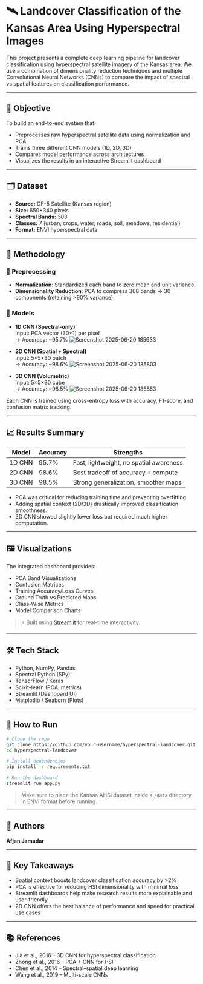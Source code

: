 # 🛰️ Landcover Classification of the Kansas Area Using Hyperspectral Images  


This project presents a complete deep learning pipeline for landcover classification using hyperspectral satellite imagery of the Kansas area. We use a combination of dimensionality reduction techniques and multiple Convolutional Neural Networks (CNNs) to compare the impact of spectral vs spatial features on classification performance.

---

## 📌 Objective

To build an end-to-end system that:
- Preprocesses raw hyperspectral satellite data using normalization and PCA
- Trains three different CNN models (1D, 2D, 3D)
- Compares model performance across architectures
- Visualizes the results in an interactive Streamlit dashboard

---

## 🗂️ Dataset

- **Source:** GF-5 Satellite (Kansas region)
- **Size:** 650×340 pixels  
- **Spectral Bands:** 308  
- **Classes:** 7 (urban, crops, water, roads, soil, meadows, residential)  
- **Format:** ENVI hyperspectral data  

---

## 🧠 Methodology

### 🔹 Preprocessing
- **Normalization**: Standardized each band to zero mean and unit variance.
- **Dimensionality Reduction**: PCA to compress 308 bands → 30 components (retaining >90% variance).

### 🔹 Models

- **1D CNN (Spectral-only)**  
  Input: PCA vector (30×1) per pixel  
  → Accuracy: ~95.7%
  ![Screenshot 2025-06-20 185633](https://github.com/user-attachments/assets/a8f4e8fa-5ddb-4b2c-ad3f-448fc0b89ba2)


- **2D CNN (Spatial + Spectral)**  
  Input: 5×5×30 patch  
  → Accuracy: ~98.6%
  ![Screenshot 2025-06-20 185803](https://github.com/user-attachments/assets/4db0dece-c4a1-4642-994b-0aed60010e6c)


- **3D CNN (Volumetric)**  
  Input: 5×5×30 cube  
  → Accuracy: ~98.5%
  ![Screenshot 2025-06-20 185853](https://github.com/user-attachments/assets/efb6eb77-04aa-44c6-841c-30be23319ce1)


Each CNN is trained using cross-entropy loss with accuracy, F1-score, and confusion matrix tracking.

---

## 📈 Results Summary

| Model  | Accuracy | Strengths |
|--------|----------|-----------|
| 1D CNN | 95.7%    | Fast, lightweight, no spatial awareness |
| 2D CNN | 98.6%    | Best tradeoff of accuracy + compute |
| 3D CNN | 98.5%    | Strong generalization, smoother maps |

- PCA was critical for reducing training time and preventing overfitting.  
- Adding spatial context (2D/3D) drastically improved classification smoothness.  
- 3D CNN showed slightly lower loss but required much higher computation.

---

## 🖼️ Visualizations

The integrated dashboard provides:

- PCA Band Visualizations  
- Confusion Matrices  
- Training Accuracy/Loss Curves  
- Ground Truth vs Predicted Maps  
- Class-Wise Metrics  
- Model Comparison Charts  

> ⚡ Built using [Streamlit](https://streamlit.io/) for real-time interactivity.

---

## 🛠️ Tech Stack

- Python, NumPy, Pandas  
- Spectral Python (SPy)  
- TensorFlow / Keras  
- Scikit-learn (PCA, metrics)  
- Streamlit (Dashboard UI)  
- Matplotlib / Seaborn (Plots)

---

## 🚀 How to Run

```bash
# Clone the repo
git clone https://github.com/your-username/hyperspectral-landcover.git
cd hyperspectral-landcover

# Install dependencies
pip install -r requirements.txt

# Run the dashboard
streamlit run app.py
```

> Make sure to place the Kansas AHSI dataset inside a `/data` directory in ENVI format before running.

---

## 👤 Authors

**Afjan Jamadar**  


---

## 📌 Key Takeaways

- Spatial context boosts landcover classification accuracy by >2%  
- PCA is effective for reducing HSI dimensionality with minimal loss  
- Streamlit dashboards help make research results more explainable and user-friendly  
- 2D CNN offers the best balance of performance and speed for practical use cases

---

## 📚 References

- Jia et al., 2016 – 3D CNN for hyperspectral classification  
- Zhong et al., 2016 – PCA + CNN for HSI  
- Chen et al., 2014 – Spectral–spatial deep learning  
- Wang et al., 2019 – Multi-scale CNNs  
